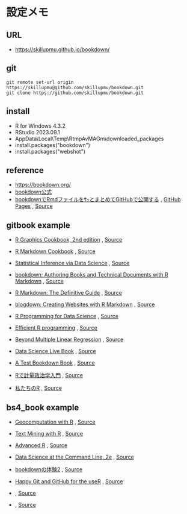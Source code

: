 # 設定メモ

## URL
  - https://skillupmu.github.io/bookdown/

## git
``` 
git remote set-url origin https://skillupmu@github.com/skillupmu/bookdown.git
git clone https://github.com/skillupmu/bookdown.git
```

## install
 - R for Windows 4.3.2
 - RStudio 2023.09.1
 - AppData\Local\Temp\RtmpAvMAGm\downloaded_packages
 - install.packages("bookdown")
 - install.packages("webshot")

## reference
 - https://bookdown.org/
 -  [bookdown公式](https://bookdown.org/yihui/bookdown/)
 - [bookdownでRmdファイルをｻｯとまとめてGitHubで公開する](https://qiita.com/nozma/items/489497fe246ff8533bf9) , [GitHub Pages](https://nozma.github.io/bookdown_test/first-section.html) , [Source](https://github.com/nozma/bookdown_test/tree/master)


## gitbook example
 - [R Graphics Cookbook, 2nd edition](https://r-graphics.org/) , [Source](https://github.com/wch/rgcookbook)
 - [R Markdown Cookbook](https://bookdown.org/yihui/rmarkdown-cookbook/) , [Source](https://github.com/rstudio/rmarkdown-cookbook)
 - [Statistical Inference via Data Science](https://moderndive.com/) , [Source](https://github.com/moderndive/ModernDive_book)
 - [bookdown: Authoring Books and Technical Documents with R Markdown](https://bookdown.org/yihui/bookdown/) , [Source](https://github.com/rstudio/bookdown)
 - [R Markdown: The Definitive Guide](https://bookdown.org/yihui/rmarkdown/) , [Source](https://github.com/rstudio/rmarkdown-book)
 - [blogdown: Creating Websites with R Markdown](https://bookdown.org/yihui/blogdown/) , [Source](https://github.com/rstudio/blogdown)
 - [R Programming for Data Science](https://bookdown.org/rdpeng/rprogdatascience/) , [Source](https://github.com/rdpeng/rprogdatascience)
 - [Efficient R programming](https://csgillespie.github.io/efficientR/) , [Source](https://github.com/csgillespie/efficientR)
 - [Beyond Multiple Linear Regression](https://bookdown.org/roback/bookdown-BeyondMLR/) , [Source](https://adv-r.hadley.nz/)
 - [Data Science Live Book](https://livebook.datascienceheroes.com/) , [Source](https://github.com/pablo14/data-science-live-book)

 - [A Test Bookdown Book](https://phgrosjean.sciviews.org/bookdown-test/) , [Source](https://github.com/phgrosjean/bookdown-test/tree/master)
 - [Rで計量政治学入門](https://shohei-doi.github.io/quant_polisci/index.html) , [Source](https://github.com/shohei-doi/quant_polisci)
 - [私たちのR](https://www.jaysong.net/RBook/) , [Source](https://github.com/JaehyunSong/RBook/)

## bs4_book example
 - [Geocomputation with R](https://github.com/geocompx/geocompr/tree/main) , [Source](https://github.com/geocompx/geocompr)
 - [Text Mining with R](https://www.tidytextmining.com/) , [Source](https://github.com/dgrtwo/tidy-text-mining)
 - [Advanced R](https://adv-r.hadley.nz/) , [Source](https://github.com/hadley/adv-r)
 - [Data Science at the Command Line, 2e](https://jeroenjanssens.com/dsatcl/) , [Source](https://github.com/jeroenjanssens/data-science-at-the-command-line)

 
 - [bookdownの体験2](https://izunyan.github.io/practice-bookdown-minimal/index.html) , [Source](https://github.com/izunyan/practice-bookdown-minimal)
 - [Happy Git and GitHub for the useR](https://happygitwithr.com/) , [Source](https://github.com/jennybc/happy-git-with-r/blob/main/index.Rmd)

 - []() , [Source]()
 - []() , [Source]()

